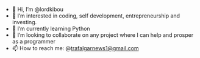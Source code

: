 - 👋 Hi, I’m @lordkibou
- 👀 I’m interested in coding, self development, entrepreneurship and investing.
- 🌱 I’m currently learning Python
- 💞️ I’m looking to collaborate on any project where I can help and prosper as a programmer
- 📫 How to reach me: @trafalgarnews1@gmail.com

<!---
lordkibou/lordkibou is a ✨ special ✨ repository because its `README.md` (this file) appears on your GitHub profile.
You can click the Preview link to take a look at your changes.
--->
